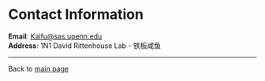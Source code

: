 # Contact Information

**Email**: Kaifu@sas.upenn.edu  
**Address**: 1N1 David Rittenhouse Lab - 铁板咸鱼

---

Back to [main page](https://kaifu96.github.io)
